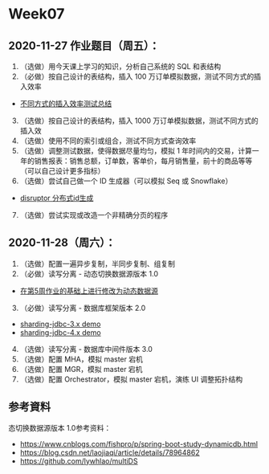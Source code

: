 # Week07 

## 2020-11-27 作业题目（周五）：

1. （选做）用今天课上学习的知识，分析自己系统的 SQL 和表结构
2. （必做）按自己设计的表结构，插入 100 万订单模拟数据，测试不同方式的插入效率

- [不同方式的插入效率测试总结](/Week_07/insert_big_data.md)

3. （选做）按自己设计的表结构，插入 1000 万订单模拟数据，测试不同方式的插入效
4. （选做）使用不同的索引或组合，测试不同方式查询效率
5. （选做）调整测试数据，使得数据尽量均匀，模拟 1 年时间内的交易，计算一年的销售报表：销售总额，订单数，客单价，每月销售量，前十的商品等等（可以自己设计更多指标）
6. （选做）尝试自己做一个 ID 生成器（可以模拟 Seq 或 Snowflake）

- [disruptor 分布式id生成 ](/Week_07/generator-id-by-disruptor/README.md)

7. （选做）尝试实现或改造一个非精确分页的程序

## 2020-11-28（周六）：
1. （选做）配置一遍异步复制，半同步复制、组复制
2. （必做）读写分离 - 动态切换数据源版本 1.0

- [在第5周作业的基础上进行修改为动态数据源](/Week_05/spring-test/src/main/java/com/gerry/pang/controller/DataHikariController.java) 

3. （必做）读写分离 - 数据库框架版本 2.0

- [sharding-jdbc-3.x demo](/Week_07/sharding-jdbc-demo/README.md)
- [sharding-jdbc-4.x demo](/Week_07/sharding-jdbc-demo-4.x/README.md)

4. （选做）读写分离 - 数据库中间件版本 3.0
5. （选做）配置 MHA，模拟 master 宕机
6. （选做）配置 MGR，模拟 master 宕机
7. （选做）配置 Orchestrator，模拟 master 宕机，演练 UI 调整拓扑结构

## 参考資料
态切换数据源版本 1.0参考资料：
- https://www.cnblogs.com/fishpro/p/spring-boot-study-dynamicdb.html
- https://blog.csdn.net/laojiaqi/article/details/78964862
- https://github.com/lywhlao/multiDS